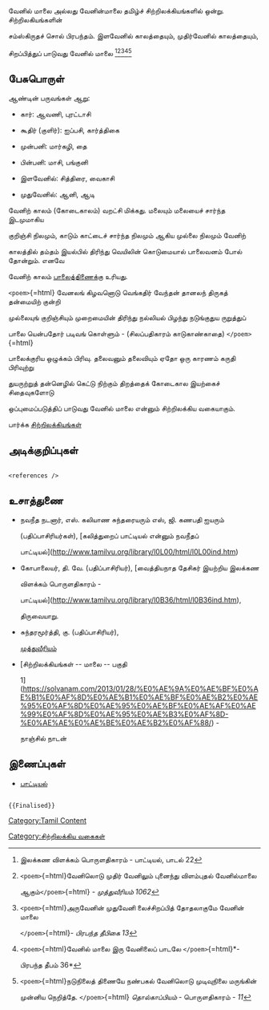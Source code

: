 வேனில் மாலை அல்லது வேனின்மாலை தமிழ்ச் சிற்றிலக்கியங்களில் ஒன்று. சிற்றிலகியங்களின்
சம்ஸ்கிருதச் சொல் பிரபந்தம். இளவேனில் காலத்தையும், முதிர்வேனில் காலத்தையும்,
சிறப்பித்துப் பாடுவது வேனில் மாலை [^1][^2][^3][^4][^5]

## பேசுபொருள்

ஆண்டின் பருவங்கள் ஆறு:

-   கார்: ஆவணி, புரட்டாசி
-   கூதிர் (குளிர்): ஐப்பசி, கார்த்திகை
-   முன்பனி: மார்கழி, தை
-   பின்பனி: மாசி, பங்குனி
-   இளவேனில்: சித்திரை, வைகாசி
-   முதுவேனில்: ஆனி, ஆடி

வேனிற் காலம் (கோடைகாலம்) வறட்சி மிக்கது. மலையும் மலையைச் சார்ந்த இடமுமாகிய
குறிஞ்சி நிலமும், காடும் காட்டைச் சார்ந்த நிலமும் ஆகிய முல்லை நிலமும் வேனிற்
காலத்தில் தம்தம் இயல்பில் திரிந்து வெயிலின் கொடுமையால் பாலைவனம் போல் தோன்றும். எனவே
வேனிற் காலம் [பாலைத்திணைக](பாலைத்_திணை "wikilink")்கு உரியது.
`<poem>`{=html} வேனலங் கிழவனொடு வெங்கதிர் வேந்தன் தானலந் திருகத் தன்மையிற் குன்றி
முல்லையுங் குறிஞ்சியும் முறைமையின் திரிந்து நல்லியல் பிழந்து நடுங்குதுய ருறுத்துப்
பாலை யென்பதோர் படிவங் கொள்ளும் - (சிலப்பதிகாரம் காடுகாண்காதை) `</poem>`{=html}
பாலைக்குரிய ஒழுக்கம் பிரிவு. தலைவனும் தலைவியும் ஏதோ ஒரு காரணம் கருதி பிரிவுற்று
துயருற்றுத் தன்னெழில் கெட்டு நிற்கும் திறத்தைக் கோடைகால இயற்கைச் சிதைவுகளோடு
ஒப்புமைப்படுத்திப் பாடுவது வேனில் மாலை என்னும் சிற்றிலக்கிய வகையாகும்.

பார்க்க [சிற்றிலக்கியங்கள்](சிற்றிலக்கியங்கள் "wikilink")

## அடிக்குறிப்புகள்

```{=html}
<references />
```
## உசாத்துணை

-   நவநீத நடனார், எஸ். கலியாண சுந்தரையரும் எஸ், ஜி. கணபதி ஐயரும்
    (பதிப்பாசிரியர்கள்), [கலித்துறைப் பாட்டியல் என்னும் நவநீதப்
    பாட்டியல்](http://www.tamilvu.org/library/l0L00/html/l0L00ind.htm)
-   கோபாலையர், தி. வே. (பதிப்பாசிரியர்), [வைத்தியநாத தேசிகர் இயற்றிய இலக்கண
    விளக்கம் பொருளதிகாரம் -
    பாட்டியல்](http://www.tamilvu.org/library/l0B36/html/l0B36ind.htm),
    திருவையாறு.
-   சுந்தரமூர்த்தி, கு. (பதிப்பாசிரியர்),
    [முத்துவீரியம்](http://www.tamilvu.org/library/l0I00/html/l0I00inx.htm)
-   [சிற்றிலக்கியங்கள் -- மாலை -- பகுதி
    1](https://solvanam.com/2013/01/28/%E0%AE%9A%E0%AE%BF%E0%AE%B1%E0%AF%8D%E0%AE%B1%E0%AE%BF%E0%AE%B2%E0%AE%95%E0%AF%8D%E0%AE%95%E0%AE%BF%E0%AE%AF%E0%AE%99%E0%AF%8D%E0%AE%95%E0%AE%B3%E0%AF%8D-%E0%AE%AE%E0%AE%BE%E0%AE%B2%E0%AF%88/) -
    நாஞ்சில் நாடன்

## இணைப்புகள்

-   [பாட்டியல்](பாட்டியல் "wikilink")

```{=mediawiki}
{{Finalised}}
```
[Category:Tamil Content](Category:Tamil_Content "wikilink")
[Category:சிற்றிலக்கிய வகைகள்](Category:சிற்றிலக்கிய_வகைகள் "wikilink")

[^1]: இலக்கண விளக்கம் பொருளதிகாரம் - பாட்டியல், பாடல் 22

[^2]: `<poem>`{=html}வேனிலொடு முதிர் வேனிலும் புனைந்து விளம்புதல் வேனில்மாலை
    ஆகும்`</poem>`{=html} *- முத்துவீரியம் 1062*

[^3]: `<poem>`{=html}அருவேனின் முதுவேனி லைச்சிறப்பித் தோதலாகுமே வேனின் மாலை
    `</poem>`{=html}*- பிரபந்த தீபிகை 13*

[^4]: `<poem>`{=html}வேனில் மாலை இரு வேனிலைப் பாடலே `</poem>`{=html}*-
    பிரபந்த தீபம் 36*

[^5]: `<poem>`{=html}நடுநிலைத் திணையே நண்பகல் வேனிலொடு முடிவுநிலை மருங்கின்
    முன்னிய நெறித்தே. `</poem>`{=html} *தொல்காப்பியம்* - பொருளதிகாரம் *- 11*
